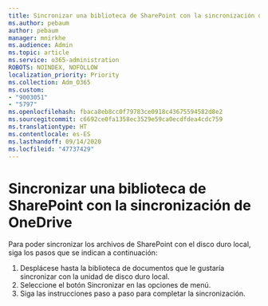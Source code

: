 ```yaml
---
title: Sincronizar una biblioteca de SharePoint con la sincronización de OneDrive
ms.author: pebaum
author: pebaum
manager: mnirkhe
ms.audience: Admin
ms.topic: article
ms.service: o365-administration
ROBOTS: NOINDEX, NOFOLLOW
localization_priority: Priority
ms.collection: Adm_O365
ms.custom:
- "9003051"
- "5797"
ms.openlocfilehash: fbaca8eb8cc0f79783ce0918c43675594582d8e2
ms.sourcegitcommit: c6692ce0fa1358ec3529e59ca0ecdfdea4cdc759
ms.translationtype: HT
ms.contentlocale: es-ES
ms.lasthandoff: 09/14/2020
ms.locfileid: "47737429"
---
```

# <a name="sync-a-sharepoint-library-with-onedrive-sync"></a>Sincronizar una biblioteca de SharePoint con la sincronización de OneDrive

Para poder sincronizar los archivos de SharePoint con el disco duro local, siga los pasos que se indican a continuación:

1. Desplácese hasta la biblioteca de documentos que le gustaría sincronizar con la unidad de disco duro local.
2. Seleccione el botón Sincronizar en las opciones de menú.
3. Siga las instrucciones paso a paso para completar la sincronización.